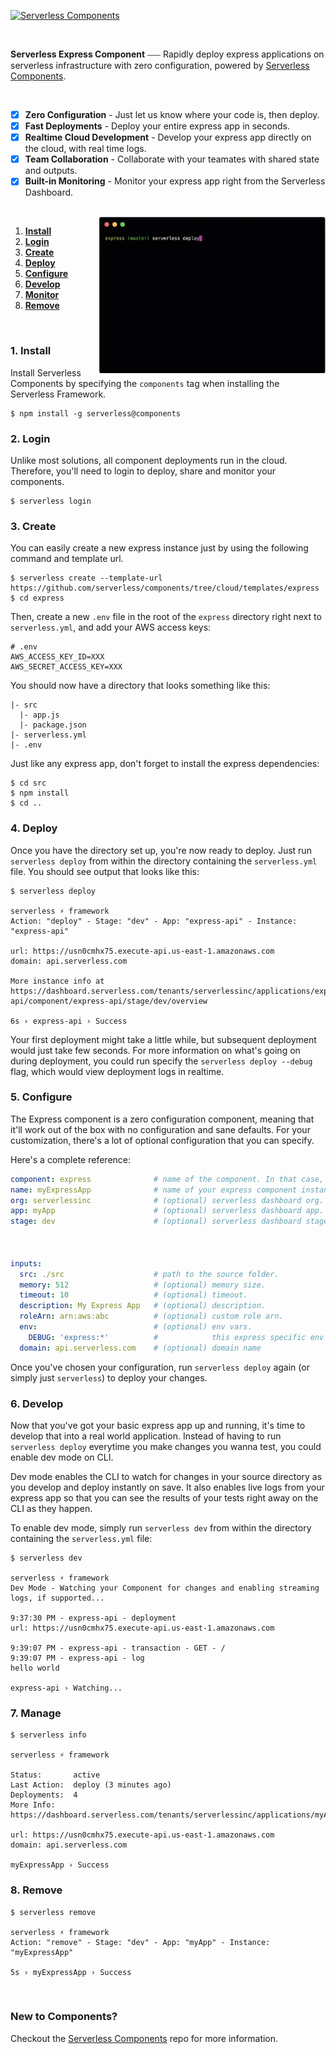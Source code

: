 
[![Serverless Components](https://s3.amazonaws.com/assets.github.serverless/readme-serverless-components-3.gif)](http://serverless.com)

<br/>

**Serverless Express Component** ⎯⎯⎯ Rapidly deploy express applications on serverless infrastructure with zero configuration, powered by [Serverless Components](https://github.com/serverless/components/tree/cloud).

<br/>

- [x] **Zero Configuration** - Just let us know where your code is, then deploy.
- [x] **Fast Deployments** - Deploy your entire express app in seconds.
- [x] **Realtime Cloud Development** - Develop your express app directly on the cloud, with real time logs.
- [x] **Team Collaboration** - Collaborate with your teamates with shared state and outputs.
- [x] **Built-in Monitoring** - Monitor your express app right from the Serverless Dashboard.

<br/>

<img src="/assets/demo.gif" height="250" align="right">

1. [**Install**](#1-install)
2. [**Login**](#2-login)
3. [**Create**](#3-create)
4. [**Deploy**](#4-deploy)
5. [**Configure**](#5-configure)
6. [**Develop**](#6-develop)
7. [**Monitor**](#7-monitor)
8. [**Remove**](#8-remove)

&nbsp;

### 1. Install

Install Serverless Components by specifying the `components` tag when installing the Serverless Framework.

```
$ npm install -g serverless@components
```


### 2. Login

Unlike most solutions, all component deployments run in the cloud. Therefore, you'll need to login to deploy, share and monitor your components.

```
$ serverless login
```

### 3. Create

You can easily create a new express instance just by using the following command and template url.

```
$ serverless create --template-url https://github.com/serverless/components/tree/cloud/templates/express
$ cd express
```

Then, create a new `.env` file in the root of the `express` directory right next to `serverless.yml`, and add your AWS access keys:

```
# .env
AWS_ACCESS_KEY_ID=XXX
AWS_SECRET_ACCESS_KEY=XXX
```

You should now have a directory that looks something like this:

```
|- src
  |- app.js
  |- package.json
|- serverless.yml  
|- .env
```
Just like any express app, don't forget to install the express dependencies:

```
$ cd src
$ npm install
$ cd ..
```

### 4. Deploy

Once you have the directory set up, you're now ready to deploy. Just run `serverless deploy` from within the directory containing the `serverless.yml` file. You should see output that looks like this:

```
$ serverless deploy

serverless ⚡ framework
Action: "deploy" - Stage: "dev" - App: "express-api" - Instance: "express-api"

url: https://usn0cmhx75.execute-api.us-east-1.amazonaws.com
domain: api.serverless.com

More instance info at https://dashboard.serverless.com/tenants/serverlessinc/applications/express-api/component/express-api/stage/dev/overview

6s › express-api › Success
```

Your first deployment might take a little while, but subsequent deployment would just take few seconds. For more information on what's going on during deployment, you could run specify the `serverless deploy --debug` flag, which would view deployment logs in realtime.


### 5. Configure

The Express component is a zero configuration component, meaning that it'll work out of the box with no configuration and sane defaults. For your customization, there's a lot of optional configuration that you can specify.

Here's a complete reference:

```yml
component: express              # name of the component. In that case, it's express.
name: myExpressApp              # name of your express component instance.
org: serverlessinc              # (optional) serverless dashboard org. default is the first org you created during signup.
app: myApp                      # (optional) serverless dashboard app. default is the same as the name property.
stage: dev                      # (optional) serverless dashboard stage. default is dev.



inputs:
  src: ./src                    # path to the source folder.
  memory: 512                   # (optional) memory size.
  timeout: 10                   # (optional) timeout.
  description: My Express App   # (optional) description.
  roleArn: arn:aws:abc          # (optional) custom role arn.
  env:                          # (optional) env vars.
    DEBUG: 'express:*'          #            this express specific env var will print express debug logs.
  domain: api.serverless.com    # (optional) domain name

```

Once you've chosen your configuration, run `serverless deploy` again (or simply just `serverless`) to deploy your changes.

### 6. Develop

Now that you've got your basic express app up and running, it's time to develop that into a real world application. Instead of having to run `serverless deploy` everytime you make changes you wanna test, you could enable dev mode on CLI.

Dev mode enables the CLI to watch for changes in your source directory as you develop and deploy instantly on save. It also enables live logs from your express app so that you can see the results of your tests right away on the CLI as they happen.

To enable dev mode, simply run `serverless dev` from within the directory containing the `serverless.yml` file:

```
$ serverless dev

serverless ⚡ framework
Dev Mode - Watching your Component for changes and enabling streaming logs, if supported...

9:37:30 PM - express-api - deployment
url: https://usn0cmhx75.execute-api.us-east-1.amazonaws.com

9:39:07 PM - express-api - transaction - GET - /
9:39:07 PM - express-api - log
hello world

express-api › Watching...
```

### 7. Manage

```
$ serverless info

serverless ⚡ framework

Status:       active
Last Action:  deploy (3 minutes ago)
Deployments:  4
More Info:    https://dashboard.serverless.com/tenants/serverlessinc/applications/myApp/component/myExpressApp/stage/dev/overview

url: https://usn0cmhx75.execute-api.us-east-1.amazonaws.com
domain: api.serverless.com

myExpressApp › Success
```

### 8. Remove

```
$ serverless remove

serverless ⚡ framework
Action: "remove" - Stage: "dev" - App: "myApp" - Instance: "myExpressApp"

5s › myExpressApp › Success
```

&nbsp;

### New to Components?

Checkout the [Serverless Components](https://github.com/serverless/components) repo for more information.
